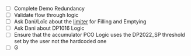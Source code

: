 - [ ] Complete Demo Redundancy
- [ ] Validate flow through logic
- [ ] Ask Dani/Loïc about the [limiter](https://elog-co2-oper.web.cern.ch/Testing+and+commissioning+eLog/801) for Filling and Emptying
- [ ] Ask Dani about DP1016 Logic
- [ ] Ensure that the accumulator PCO Logic uses the  DP2022_SP threshold set by the user not the hardcoded one
- [ ] G